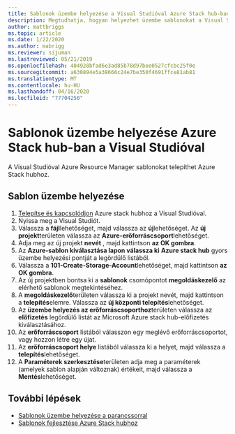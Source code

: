 ```yaml
---
title: Sablonok üzembe helyezése a Visual Studióval Azure Stack hub-ban
description: Megtudhatja, hogyan helyezhet üzembe sablonokat a Visual Studióval Azure Stack hub-ban.
author: mattbriggs
ms.topic: article
ms.date: 1/22/2020
ms.author: mabrigg
ms.reviewer: sijuman
ms.lastreviewed: 05/21/2019
ms.openlocfilehash: 404928bfad6e3ad85b78d97bee0527cfcbc25f0e
ms.sourcegitcommit: a630894e5a38666c24e7be350f4691ffce81ab81
ms.translationtype: MT
ms.contentlocale: hu-HU
ms.lasthandoff: 04/16/2020
ms.locfileid: "77704250"
---
```

# <a name="deploy-templates-in-azure-stack-hub-using-visual-studio"></a>Sablonok üzembe helyezése Azure Stack hub-ban a Visual Studióval

A Visual Studióval Azure Resource Manager sablonokat telepíthet Azure Stack hubhoz.

## <a name="to-deploy-a-template"></a>Sablon üzembe helyezése

1. [Telepítse és kapcsolódjon](azure-stack-install-visual-studio.md) Azure stack hubhoz a Visual Studióval.
2. Nyissa meg a Visual Studiót.
3. Válassza a **fájl**lehetőséget, majd válassza az **új**lehetőséget. Az **új projekt**területen válassza az **Azure-erőforráscsoport**lehetőséget.
4. Adja meg az új projekt **nevét** , majd kattintson **az OK gombra**.
5. Az **Azure-sablon kiválasztása lapon válassza ki** **Azure stack hub** gyors üzembe helyezési pontját a legördülő listából.
6. Válassza a **101-Create-Storage-Account**lehetőséget, majd kattintson **az OK gombra**.
7. Az új projektben bontsa ki a **sablonok** csomópontot **megoldáskezelő** az elérhető sablonok megtekintéséhez.
8. A **megoldáskezelő**területen válassza ki a projekt nevét, majd kattintson a **telepítés**elemre. Válassza az **új központi telepítés**lehetőséget.
9. Az **üzembe helyezés az erőforráscsoporthoz**területen válassza az **előfizetés** legördülő listát az Microsoft Azure stack hub-előfizetés kiválasztásához.
10. Az **erőforráscsoport** listából válasszon egy meglévő erőforráscsoportot, vagy hozzon létre egy újat.
11. Az **erőforráscsoport helye** listából válassza ki a helyet, majd válassza a **telepítés**lehetőséget.
12. A **Paraméterek szerkesztése**területen adja meg a paraméterek (amelyek sablon alapján változnak) értékeit, majd válassza a **Mentés**lehetőséget.

## <a name="next-steps"></a>További lépések

* [Sablonok üzembe helyezése a parancssorral](azure-stack-deploy-template-command-line.md)
* [Sablonok fejlesztése Azure Stack hubhoz](azure-stack-develop-templates.md)
